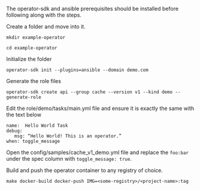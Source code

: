 The operator-sdk and ansible prerequisites should be installed before following along with the steps. 


Create a folder and move into it. 

`mkdir example-operator`

`cd example-operator `

Initialize the folder

`operator-sdk init --plugins=ansible --domain demo.com`

Generate the role files

`operator-sdk create api --group cache --version v1 --kind demo --generate-role`

Edit the role/demo/tasks/main.yml file and ensure it is exactly the same with the text below 
```
name:  Hello World Task
debug:
   msg: “Hello World! This is an operator.”
when: toggle_message
```

Open the config/samples/cache_v1_demo.yml file and replace the `foo:bar` under the spec column with `toggle_message: true`.

Build and push the operator container to any registry of choice.

`make docker-build docker-push IMG=<some-registry>/<project-name>:tag`
